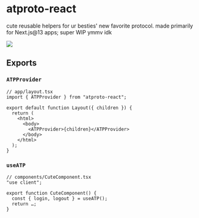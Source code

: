 # atproto-react

cute reusable helpers for ur besties' new favorite protocol. made primarily for Next.js@13 apps; super WIP ymmv idk

![](http://textfiles.com/underconstruction/mamagnolia_acresunderconstruction.gif)

## Exports

### `ATPProvider`

```tsx
// app/layout.tsx
import { ATPProvider } from "atproto-react";

export default function Layout({ children }) {
  return (
    <html>
      <body>
        <ATPProvider>{children}</ATPProvider>
      </body>
    </html>
  );
}
```

### `useATP`

```tsx
// components/CuteComponent.tsx
"use client";

export function CuteComponent() {
  const { login, logout } = useATP();
  return …;
}
```
